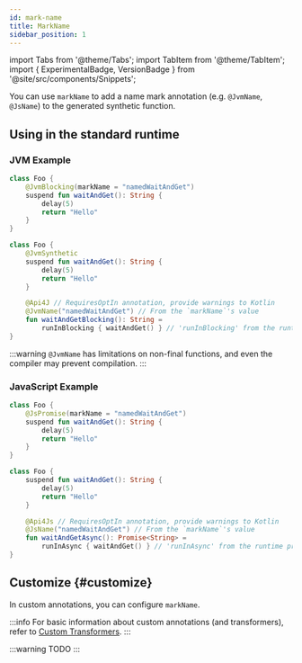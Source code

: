 ```yaml
---
id: mark-name
title: MarkName
sidebar_position: 1
---
```


import Tabs from '@theme/Tabs';
import TabItem from '@theme/TabItem';
import { ExperimentalBadge, VersionBadge } from '@site/src/components/Snippets';

<ExperimentalBadge />
<VersionBadge version="0.13.0" />

You can use `markName` to add a name mark annotation (e.g. `@JvmName`, `@JsName`) to the generated synthetic function.

## Using in the standard runtime

### JVM Example

<Tabs>
  <TabItem value="source" label="Source">

```kotlin
class Foo {
    @JvmBlocking(markName = "namedWaitAndGet")
    suspend fun waitAndGet(): String {
        delay(5)
        return "Hello"
    }
}
```

  </TabItem>
  <TabItem value="compiled" label="Compiled">

```kotlin
class Foo {
    @JvmSynthetic
    suspend fun waitAndGet(): String {
        delay(5)
        return "Hello"
    }

    @Api4J // RequiresOptIn annotation, provide warnings to Kotlin
    @JvmName("namedWaitAndGet") // From the `markName`'s value
    fun waitAndGetBlocking(): String =
        runInBlocking { waitAndGet() } // 'runInBlocking' from the runtime provided by the plugin
}
```

  </TabItem>
</Tabs>

:::warning
`@JvmName` has limitations on non-final functions, and even the compiler may prevent compilation.
:::

### JavaScript Example

<Tabs>
  <TabItem value="source" label="Source">

```kotlin
class Foo {
    @JsPromise(markName = "namedWaitAndGet")
    suspend fun waitAndGet(): String {
        delay(5)
        return "Hello"
    }
}
```

  </TabItem>
  <TabItem value="compiled" label="Compiled">

```kotlin
class Foo {
    suspend fun waitAndGet(): String {
        delay(5)
        return "Hello"
    }

    @Api4Js // RequiresOptIn annotation, provide warnings to Kotlin
    @JsName("namedWaitAndGet") // From the `markName`'s value
    fun waitAndGetAsync(): Promise<String> =
        runInAsync { waitAndGet() } // 'runInAsync' from the runtime provided by the plugin
}
```

  </TabItem>
</Tabs>


## Customize {#customize}

In custom annotations, you can configure `markName`.

:::info
For basic information about custom annotations (and transformers), 
refer to [Custom Transformers](../configuration/custom-transformers.md).
:::


:::warning
TODO
:::
